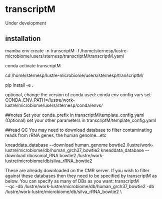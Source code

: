 # transcriptM
Under development

## installation

mamba env create -n transcriptM -f /home/sternesp/lustre-microbiome/users/sternesp/transcriptM/transcriptM.yaml

conda activate transcriptM

cd /home/sternesp/lustre-microbiome/users/sternesp/transcriptM/

pip install -e .

optional, change the version of conda used:
conda env config vars set CONDA_ENV_PATH=/lustre/work-lustre/microbiome/users/sternesp/conda/envs/

##notes
Set your conda_prefix in transcriptM/template_config.yaml
(Optional) set your other parameters in transcriptM/template_config.yaml

##read QC
You may need to download database to filter contaminating reads from rRNA genes, the human genome...etc

kneaddata_database --download human_genome bowtie2 /lustre/work-lustre/microbiome/db/human_grch37_bowtie2
kneaddata_database --download ribosomal_RNA bowtie2 /lustre/work-lustre/microbiome/db/silva_rRNA_bowtie2

These are already downloaded on the CMR server. If you wish to filter against these databases then they need to be specified by transcriptM as below. You can specify as many of DBs as you want:
transcriptM \
--qc -db /lustre/work-lustre/microbiome/db/human_grch37_bowtie2 -db /lustre/work-lustre/microbiome/db/silva_rRNA_bowtie2 \



